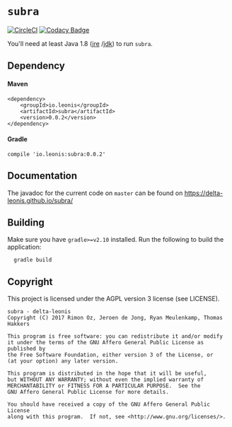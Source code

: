 # `subra`
[![CircleCI](https://circleci.com/gh/delta-leonis/subra.svg?style=svg)](https://circleci.com/gh/delta-leonis/subra)
[![Codacy Badge](https://api.codacy.com/project/badge/Grade/b6afbe5d52da40ac8478d42bb84af7b5)](https://www.codacy.com/app/delta-leonis/subra?utm_source=github.com&amp;utm_medium=referral&amp;utm_content=delta-leonis/subra&amp;utm_campaign=Badge_Grade)

You'll need at least Java 1.8 ([jre](https://www.java.com/download/)
/[jdk](http://www.oracle.com/technetwork/java/javase/downloads/index-jsp-138363.html))
to run `subra`.

## Dependency

#### Maven
```
<dependency>
    <groupId>io.leonis</groupId>
    <artifactId>subra</artifactId>
    <version>0.0.2</version>
</dependency>
```

#### Gradle
```
compile 'io.leonis:subra:0.0.2'
```

## Documentation

The javadoc for the current code on `master` can be found on https://delta-leonis.github.io/subra/

## Building

Make sure you have `gradle>=v2.10` installed. Run the following to build the application:

```
  gradle build
```

## Copyright

This project is licensed under the AGPL version 3 license (see LICENSE).

```
subra - delta-leonis
Copyright (C) 2017 Rimon Oz, Jeroen de Jong, Ryan Meulenkamp, Thomas Hakkers

This program is free software: you can redistribute it and/or modify
it under the terms of the GNU Affero General Public License as published by
the Free Software Foundation, either version 3 of the License, or
(at your option) any later version.

This program is distributed in the hope that it will be useful,
but WITHOUT ANY WARRANTY; without even the implied warranty of
MERCHANTABILITY or FITNESS FOR A PARTICULAR PURPOSE.  See the
GNU Affero General Public License for more details.

You should have received a copy of the GNU Affero General Public License
along with this program.  If not, see <http://www.gnu.org/licenses/>.
```
